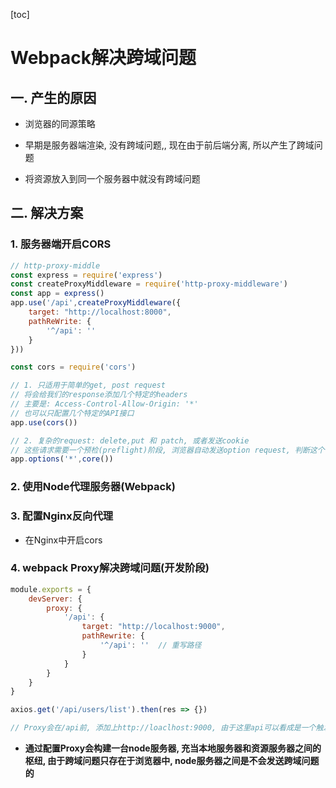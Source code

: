 [toc]

# Webpack解决跨域问题

## 一. 产生的原因

- 浏览器的同源策略
- 早期是服务器端渲染, 没有跨域问题,, 现在由于前后端分离, 所以产生了跨域问题



- 将资源放入到同一个服务器中就没有跨域问题



## 二. 解决方案

### 1. 服务器端开启CORS

```js
// http-proxy-middle
const express = require('express')
const createProxyMiddleware = require('http-proxy-middleware')
const app = express()
app.use('/api',createProxyMiddleware({
    target: "http://localhost:8000",
    pathReWrite: {
        '^/api': ''
    }
}))
```

```js
const cors = require('cors')

// 1. 只适用于简单的get, post request
// 将会给我们的response添加几个特定的headers
// 主要是: Access-Control-Allow-Origin: '*'
// 也可以只配置几个特定的API接口
app.use(cors())

// 2. 复杂的request: delete,put 和 patch, 或者发送cookie
// 这些请求需要一个预检(preflight)阶段, 浏览器自动发送option request, 判断这个复杂请求是否可以安全发送
app.options('*',core())
```





### 2. 使用Node代理服务器(Webpack)



### 3. 配置Nginx反向代理

- 在Nginx中开启cors



### 4. webpack Proxy解决跨域问题(开发阶段)

```js
module.exports = {
    devServer: {
        proxy: {
            '/api': {
                target: "http://localhost:9000",
                pathRewrite: {
                    '^/api': ''  // 重写路径
                }
            }
        }
    }
}

axios.get('/api/users/list').then(res => {})

// Proxy会在/api前, 添加上http://loaclhost:9000, 由于这里api可以看成是一个触发代理的关键词, 服务器的接口只是/users/list, 因此还需要重写路径, 将^/api写为空字符串
```

- **通过配置Proxy会构建一台node服务器, 充当本地服务器和资源服务器之间的枢纽, 由于跨域问题只存在于浏览器中, node服务器之间是不会发送跨域问题的**